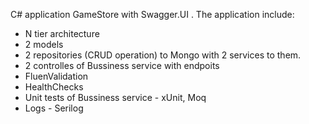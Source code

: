 C# application GameStore with Swagger.UI . The application include:
 - N tier architecture
 - 2 models
 - 2 repositories (CRUD operation) to Mongo with 2 services to them.
 - 2 controlles of Bussiness service with endpoits
 - FluenValidation
 - HealthChecks
 - Unit tests of Bussiness service - xUnit, Moq
 - Logs - Serilog

